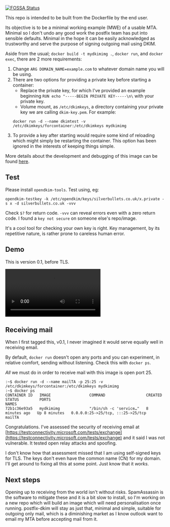 [![FOSSA Status](https://app.fossa.com/api/projects/git%2Bgithub.com%2Fployt0%2Fpostfix-dkim.svg?type=shield)](https://app.fossa.com/projects/git%2Bgithub.com%2Fployt0%2Fpostfix-dkim?ref=badge_shield)

This repo is intended to be built from the Dockerfile by the end user.

Its objective is to be a minimal working example (MWE) of a usable MTA. Minimal so I don't undo any good work the postfix team has put into sensible defaults. Minimal in the hope it can be easily acknowledged as trustworthy and serve the purpose of signing outgoing mail using DKIM.

Aside from the usual; `docker build -t mydkimimg .`, `docker run`, and `docker exec`, there are 2 more requirements:

1. Change `ARG DOMAIN_NAME=example.com` to whatever domain name you will be using.
2. There are two options for providing a private key before starting a container:
    - Replace the private key, for which I've provided an example beginning `RUN echo "-----BEGIN PRIVATE KEY-----\n\` with your private key.
    - Volume mount, as `/etc/dkimkeys`, a directory containing your private key we are calling `dkim-key.pem`. For example:
    ```shell
    docker run -d --name dkimtest -v /etc/dkimkeys/forcontainer:/etc/dkimkeys mydkimimg
    ```
3. To provide a key after starting would require some kind of reloading which might simply be restarting the container. This option has been ignored in the interests of keeping things simple.

More details about the development and debugging of this image can be found [here](https://silverbullets/ci-cd/containerising-postfix-with-opendkim).

## Test

Please install `opendkim-tools`. Test using, eg:

```shell
opendkim-testkey -k /etc/opendkim/keys/silverbullets.co.uk/x.private -s x -d silverbullets.co.uk -vvv
```

Check `$?` for return code. `-vvv` can reveal errors even with a zero return code. I found a `key not secure` on someone else's repo/image.

It's a cool tool for checking your own key is right. Key management, by its repetitive nature, is rather prone to careless human error.

## Demo

This is version 0.1, before TLS.

<video src="https://user-images.githubusercontent.com/25666053/196518942-1ad4d7bc-0560-4ef4-8556-25fc5314f236.mp4"></video>


## Receiving mail

When I first tagged this, v0.1, I never imagined it would serve equally well in receiving email. 

By default, `docker run` doesn't open any ports and you can experiment, in relative comfort, sending without listening. Check this with `docker ps`.

*All* we must do in order to receive mail with this image is open port 25.

```shell
:~$ docker run -d --name mailTA -p 25:25 -v /etc/dkimkeys/forcontainer:/etc/dkimkeys mydkimimg
:~$ docker ps
CONTAINER ID   IMAGE                 COMMAND                  CREATED         STATUS         PORTS                                                                      NAMES
72b1c36e93a5   mydkimimg             "/bin/sh -c 'service…"   8 minutes ago   Up 8 minutes   0.0.0.0:25->25/tcp, :::25->25/tcp                                          mailTA
 ```

Congratulations. I've assessed the security of receiving email at [https://testconnectivity.microsoft.com/tests/exchange](https://testconnectivity.microsoft.com/tests/exchange) and it said I was not vulnerable. It tested open relay attacks and spoofing.

I don't know how that assessment missed that I am using self-signed keys for TLS. The keys don't even have the common name (CN) for my domain. I'll get around to fixing all this at some point. Just know that it *works*.

## Next steps

Opening up to receiving from the world isn't without risks. SpamAssassin is the software to mitigate these and it is a bit slow to install, so I'm working on a new repo which will build an image which will need personalisation once running. postfix-dkim will stay as just that, minimal and simple, suitable for outgoing only mail, which is a diminishing market as I know outlook want to email my MTA before accepting mail from it.
